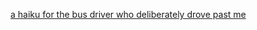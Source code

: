 ---
layout: post
wordpress_id: 1394
wordpress_url: http://noesbueno.com/archives/1394
date: '2012-01-03 12:53:39 -0600'
date_gmt: '2012-01-03 17:53:39 -0600'
body: |
  <p><a href="http://ratsoff.com/post/15208225594">a haiku for the bus driver who deliberately drove past me</a></p>
---